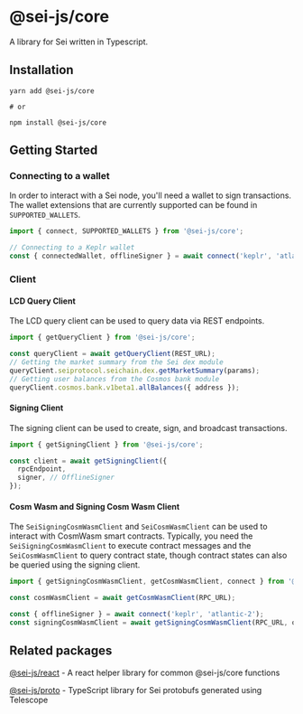 # @sei-js/core

A library for Sei written in Typescript.

## Installation

```shell
yarn add @sei-js/core

# or

npm install @sei-js/core
```

## Getting Started

### Connecting to a wallet

In order to interact with a Sei node, you'll need a wallet to sign transactions. The wallet extensions that are currently supported can be found in `SUPPORTED_WALLETS`.

```javascript
import { connect, SUPPORTED_WALLETS } from '@sei-js/core';

// Connecting to a Keplr wallet
const { connectedWallet, offlineSigner } = await connect('keplr', 'atlantic-2');
```

### Client

#### LCD Query Client

The LCD query client can be used to query data via REST endpoints.

```javascript
import { getQueryClient } from '@sei-js/core';

const queryClient = await getQueryClient(REST_URL);
// Getting the market summary from the Sei dex module
queryClient.seiprotocol.seichain.dex.getMarketSummary(params);
// Getting user balances from the Cosmos bank module
queryClient.cosmos.bank.v1beta1.allBalances({ address });
```

#### Signing Client

The signing client can be used to create, sign, and broadcast transactions.

```javascript
import { getSigningClient } from '@sei-js/core';

const client = await getSigningClient({
  rpcEndpoint,
  signer, // OfflineSigner
});
```


#### Cosm Wasm and Signing Cosm Wasm Client

The `SeiSigningCosmWasmClient` and `SeiCosmWasmClient` can be used to interact with CosmWasm smart contracts. Typically, you need the `SeiSigningCosmWasmClient` to execute contract messages and the `SeiCosmWasmClient` to query contract state, though contract states can also be queried using the signing client.

```typescript
import { getSigningCosmWasmClient, getCosmWasmClient, connect } from '@sei-js/core';

const cosmWasmClient = await getCosmWasmClient(RPC_URL);

const { offlineSigner } = await connect('keplr', 'atlantic-2');
const signingCosmWasmClient = await getSigningCosmWasmClient(RPC_URL, offlineSigner);
```

## Related packages

[@sei-js/react](https://www.npmjs.com/package/@sei-js/react) - A react helper library for common @sei-js/core functions

[@sei-js/proto](https://www.npmjs.com/package/@sei-js/proto) - TypeScript library for Sei protobufs generated using Telescope
